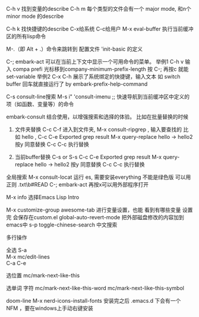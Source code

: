 
C-h v 找到变量的describe
C-h m  每个类型的文件会有一个 major mode, 和n个 minor mode 的describe

C-h k 找快捷键的describe   C-x给系统 C-c给用户
M-x eval-buffer 执行当前缓冲区的所有lisp命令

M-.（即 Alt + .）命令来跳转到 配置文件 'init-basic 的定义


C-; embark-act  可以在当前上下文中显示一个可用命令的菜单。
举例1 C-h v 输入 compa prefi  光标移到company-minimum-prefix-length 按 C-; 再按c 就能set-variable
举例2 C-x C-h  展示了系统绑定的快捷键，输入文本 如 switch buffer 回车就直接运行了 by  embark-prefix-help-command
 
C-s  consult-line搜索
M-s i" 'consult-imenu  ;; 快速导航到当前缓冲区中定义的项（如函数、变量等）的命令

embark-consult 结合使用，以增强搜索和选择的体验。  比如在批量替换的时候
1. 文件夹替换
C-c C-f 进入到文件夹, 
M-x consult-ripgrep , 输入要查找的 比如 hello , 
C-c C-e  Exported grep result
M-x query-replace   hello ->  hello2   按y 同意替换
C-c C-c 执行替换  



2. 当前buffer替换
C-s or S-s 
C-c C-e  Exported grep result
M-x query-replace   hello ->  hello2   按y 同意替换
C-c C-c 执行替换  

全局搜索
M-x consult-locat  运行 es, 需要安装everything  不能是绿色版  可以用正则 .txt\b#READ   C-; embark-act  再按x可以用外部程序打开

M-x info 选择Emacs Lisp Intro

M-x  customize-group       awesome-tab  进行变量设置，也能 看到有哪些变量 设置完 会保存在custom.el
global-auto-revert-mode   把外部磁盘修改的内容加到 emacs中
s-p  toggle-chinese-search 中文搜索

多行操作 

全选
S-a   
M-x mc/edit-lines  
C-a  C-e  

选位置
mc/mark-next-like-this

选单词 字符
mc/mark-next-like-this-word
mc/mark-next-like-this-symbol

doom-line 
M-x nerd-icons-install-fonts 
安装完之后 .emacs.d 下会有一个 NFM ，要在windows上手动右键安装